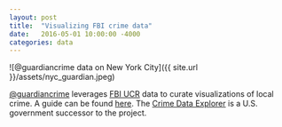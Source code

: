 ```yaml
---
layout: post
title:  "Visualizing FBI crime data"
date:   2016-05-01 10:00:00 -4000
categories: data 
---
```


![@guardiancrime data on New York City]({{ site.url }}/assets/nyc_guardian.jpeg)

[@guardiancrime][twitter] leverages [FBI UCR][ucr] data to curate visualizations of local crime. A guide can be found [here][guide]. The [Crime Data Explorer][cde] is a U.S. government successor to the project.

[twitter]: https://twitter.com/guardiancrime
[guide]: https://spark.adobe.com/page/PIXhJ/
[ucr]: https://www.fbi.gov/services/cjis/ucr
[cde]: https://crime-data-explorer.fr.cloud.gov/
